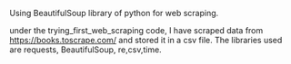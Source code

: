 Using BeautifulSoup library of python for web scraping.

under the trying_first_web_scraping code, I have scraped data from https://books.toscrape.com/ and stored it in a csv file.
The libraries used are requests, BeautifulSoup, re,csv,time.
